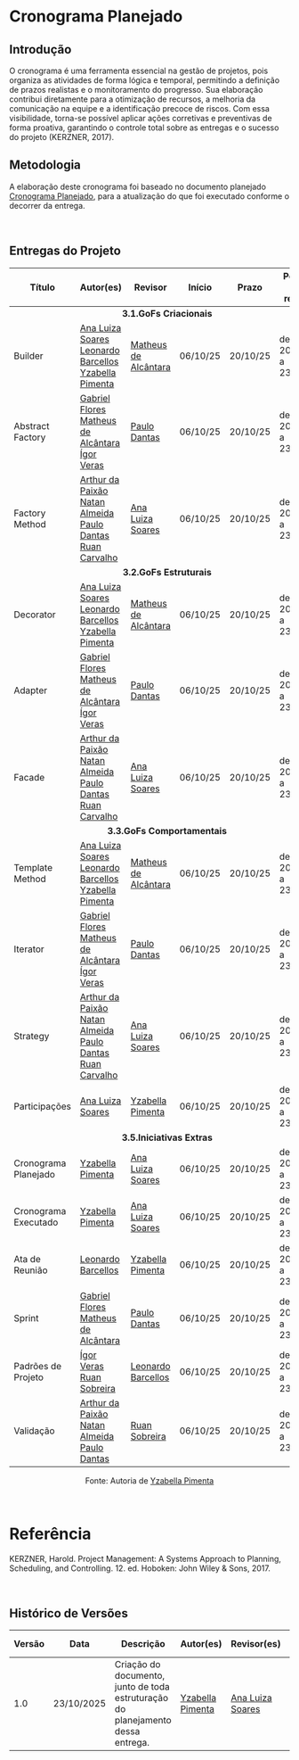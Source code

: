 # Cronograma Planejado

## Introdução

O cronograma é uma ferramenta essencial na gestão de projetos, pois organiza as atividades de forma lógica e temporal, permitindo a definição de prazos realistas e o monitoramento do progresso. Sua elaboração contribui diretamente para a otimização de recursos, a melhoria da comunicação na equipe e a identificação precoce de riscos. Com essa visibilidade, torna-se possível aplicar ações corretivas e preventivas de forma proativa, garantindo o controle total sobre as entregas e o sucesso do projeto (KERZNER, 2017).


## Metodologia

A elaboração deste cronograma foi baseado no documento planejado [Cronograma Planejado](./3.5.1.1CronogramaPlanejado.md), para a atualização do que foi executado conforme o decorrer da entrega.

<br>

## Entregas do Projeto
<div>
  <center>
  <table>
    <thead>
      <tr>
        <th>Título</th>
        <th>Autor(es)</th>
        <th>Revisor</th>
        <th>Início</th>
        <th>Prazo</th>
        <th>Período de revisão</th>
      </tr>
    </thead>
    <tbody>
      <tr>
        <td colspan="6"><center><strong>3.1.GoFs Criacionais</strong></center></td>
      </tr>
      <tr>
         <td>Builder</td>
            <td>
               <a href="https://github.com/Ana-Luiza-SC">Ana Luiza Soares</a>
               <br>
               <a href="https://github.com/oyLeonardo">Leonardo Barcellos</a>
               <br>
               <a href="https://github.com/redjsun">Yzabella Pimenta</a>
            </td>
            <td>
               <a href="https://github.com/matheusdealcantara">Matheus de Alcântara</a>
            </td>
            <td>06/10/25</td>
            <td>20/10/25</td>
            <td>de 20/10/25 a 23/10/25</td>
      </tr>
      <tr>
         <td>Abstract Factory</td>
            <td>
               <a href="https://github.com/Gabrielfcoelho">Gabriel Flores</a>
               <br>
               <a href="https://github.com/matheusdealcantara">Matheus de Alcântara</a>
               <br>
               <a href="https://github.com/igorvdaniel">Ígor Veras</a>
            </td>
             <td>
               <a href="https://github.com/Nanashii76">Paulo Dantas</a>
            </td>
            <td>06/10/25</td>
            <td>20/10/25</td>
            <td>de 20/10/25 a 23/10/25</td>
      </tr>
      <tr>
         <td>Factory Method</td>
            <td>
               <a href="https://github.com/arthur-augusto">Arthur da Paixão</a>
               <br>
               <a href="https://github.com/natanalmeida03">Natan Almeida</a>
               <br>
               <a href="https://github.com/Nanashii76">Paulo Dantas</a>
               <br>
               <a href="https://github.com/Ruan-Carvalho">Ruan Carvalho</a>
            </td>
            <td>
               <a href="https://github.com/Ana-Luiza-SC">Ana Luiza Soares</a>
            </td>
            <td>06/10/25</td>
            <td>20/10/25</td>
            <td>de 20/10/25 a 23/10/25</td>
      </tr>
      <tr>
        <td colspan="6"><center><strong>3.2.GoFs Estruturais</strong></center></td>
      </tr>
      <tr>
         <td>Decorator</td>
            <td>
               <a href="https://github.com/Ana-Luiza-SC">Ana Luiza Soares</a>
               <br>
               <a href="https://github.com/oyLeonardo">Leonardo Barcellos</a>
               <br>
               <a href="https://github.com/redjsun">Yzabella Pimenta</a>
            </td>
            <td>
               <a href="https://github.com/matheusdealcantara">Matheus de Alcântara</a>
            </td>
            <td>06/10/25</td>
            <td>20/10/25</td>
            <td>de 20/10/25 a 23/10/25</td>
      </tr>
      <tr>
         <td>Adapter</td>
            <td>
               <a href="https://github.com/Gabrielfcoelho">Gabriel Flores</a>
               <br>
               <a href="https://github.com/matheusdealcantara">Matheus de Alcântara</a>
               <br>
               <a href="https://github.com/igorvdaniel">Ígor Veras</a>
            </td>
             <td>
               <a href="https://github.com/Nanashii76">Paulo Dantas</a>
            </td>
            <td>06/10/25</td>
            <td>20/10/25</td>
            <td>de 20/10/25 a 23/10/25</td>
      </tr>
      <tr>
         <td>Facade</td>
            <td>
               <a href="https://github.com/arthur-augusto">Arthur da Paixão</a>
               <br>
               <a href="https://github.com/natanalmeida03">Natan Almeida</a>
               <br>
               <a href="https://github.com/Nanashii76">Paulo Dantas</a>
               <br>
               <a href="https://github.com/Ruan-Carvalho">Ruan Carvalho</a>
            </td>
            <td>
               <a href="https://github.com/Ana-Luiza-SC">Ana Luiza Soares</a>
            </td>
            <td>06/10/25</td>
            <td>20/10/25</td>
            <td>de 20/10/25 a 23/10/25</td>
      </tr>
      <tr>
        <td colspan="6"><center><strong>3.3.GoFs Comportamentais</strong></center></td>
      </tr>
      <tr>
         <td>Template Method</td>
            <td>
               <a href="https://github.com/Ana-Luiza-SC">Ana Luiza Soares</a>
               <br>
               <a href="https://github.com/oyLeonardo">Leonardo Barcellos</a>
               <br>
               <a href="https://github.com/redjsun">Yzabella Pimenta</a>
            </td>
            <td>
               <a href="https://github.com/matheusdealcantara">Matheus de Alcântara</a>
            </td>
            <td>06/10/25</td>
            <td>20/10/25</td>
            <td>de 20/10/25 a 23/10/25</td>
      </tr>
      <tr>
         <td>Iterator</td>
            <td>
               <a href="https://github.com/Gabrielfcoelho">Gabriel Flores</a>
               <br>
               <a href="https://github.com/matheusdealcantara">Matheus de Alcântara</a>
               <br>
               <a href="https://github.com/igorvdaniel">Ígor Veras</a>
            </td>
             <td>
               <a href="https://github.com/Nanashii76">Paulo Dantas</a>
            </td>
            <td>06/10/25</td>
            <td>20/10/25</td>
            <td>de 20/10/25 a 23/10/25</td>
      </tr>
      <tr>
         <td>Strategy</td>
            <td>
               <a href="https://github.com/arthur-augusto">Arthur da Paixão</a>
               <br>
               <a href="https://github.com/natanalmeida03">Natan Almeida</a>
               <br>
               <a href="https://github.com/Nanashii76">Paulo Dantas</a>
               <br>
               <a href="https://github.com/Ruan-Carvalho">Ruan Carvalho</a>
            </td>
            <td>
               <a href="https://github.com/Ana-Luiza-SC">Ana Luiza Soares</a>
            </td>
            <td>06/10/25</td>
            <td>20/10/25</td>
            <td>de 20/10/25 a 23/10/25</td>
      </tr>
      <tr>
        <td>Participações</td>
          <td>
            <a href="https://github.com/Ana-Luiza-SC">Ana Luiza Soares</a>
             <td>
               <a href="https://github.com/redjsun">Yzabella Pimenta</a>
               </td>
        <td>06/10/25</td>
         <td>20/10/25</td>
         <td>de 20/10/25 a 23/10/25</td>
      </tr>
      <tr>
        <td colspan="6"><center><strong>3.5.Iniciativas Extras</strong></center></td>
      </tr>
      <tr>
        <td>Cronograma Planejado</td>
            <td>
               <a href="https://github.com/redjsun">Yzabella Pimenta</a>
            </td>
             <td>
               <a href="https://github.com/Ana-Luiza-SC">Ana Luiza Soares</a>
            </td>
        <td>06/10/25</td>
         <td>20/10/25</td>
         <td>de 20/10/25 a 23/10/25</td>
      </tr>
      <tr>
        <td>Cronograma Executado</td>
         <td>
            <a href="https://github.com/redjsun">Yzabella Pimenta</a>
         </td>
         <td>
            <a href="https://github.com/Ana-Luiza-SC">Ana Luiza Soares</a>
         </td>
        <td>06/10/25</td>
         <td>20/10/25</td>
         <td>de 20/10/25 a 23/10/25</td>
      </tr>
      <tr>
        <td>Ata de Reunião</td>
        <td>
               <a href="https://github.com/oyLeonardo">Leonardo Barcellos</a>
            </td>
             <td>
               <a href="https://github.com/redjsun">Yzabella Pimenta</a>
            </td>
         <td>06/10/25</td>
         <td>20/10/25</td>
         <td>de 20/10/25 a 23/10/25</td>
      </tr>
      <tr>
        <td>Sprint</td>
        <td>
            <a href="https://github.com/Gabrielfcoelho">Gabriel Flores</a>
            <br>
            <a href="https://github.com/matheusdealcantara">Matheus de Alcântara</a>
         </td>
         <td>
            <a href="https://github.com/Nanashii76">Paulo Dantas</a>
         </td>
         <td>06/10/25</td>
         <td>20/10/25</td>
         <td>de 20/10/25 a 23/10/25</td>
      </tr>
      <tr>
        <td>Padrões de Projeto</td>
         <td>
            <a href="https://github.com/igorvdaniel">Ígor Veras</a>
            <br>
            <a href="https://github.com/Ruan-Carvalho">Ruan Sobreira</a>
         </td>
         <td>
            <a href="https://github.com/oyLeonardo">Leonardo Barcellos</a>
         </td>
         <td>06/10/25</td>
         <td>20/10/25</td>
         <td>de 20/10/25 a 23/10/25</td>
      </tr>
      <tr>
        <td>Validação</td>
        <td>
            <a href="https://github.com/arthur-augusto">Arthur da Paixão</a>
            <br>
            <a href="https://github.com/natanalmeida03">Natan Almeida</a>
            <br>
            <a href="https://github.com/Nanashii76">Paulo Dantas</a>
         </td>
            <td>
            <a href="https://github.com/Ruan-Carvalho">Ruan Sobreira</a>
         </td>
         <td>06/10/25</td>
         <td>20/10/25</td>
         <td>de 20/10/25 a 23/10/25</td>
      </tr>
      </tbody>
   </table>
   </center>
</div>
<p align="center">Fonte: Autoria de <a href="https://github.com/redjsun">Yzabella Pimenta</a></p>

<br>

# Referência
KERZNER, Harold. Project Management: A Systems Approach to Planning, Scheduling, and Controlling. 12. ed. Hoboken: John Wiley & Sons, 2017.

<br>

## Histórico de Versões

| Versão | Data       | Descrição                                        | Autor(es)           | Revisor(es)         | Comentário do revisor |
|--------|------------|--------------------------------------------------|---------------------|---------------------|----------------------|
| 1.0 | 23/10/2025 | Criação do documento, junto de toda estruturação do planejamento dessa entrega. | [Yzabella Pimenta](https://github.com/redjsun) | <a href="https://github.com/Ana-Luiza-SC">Ana Luiza Soares</a> | 24/10/2025 | Não foi encontrado nenhum erro no documento, está tudo condizente com o documento em que cada um escolheu e sem nenhum erro nas datas |

‌
